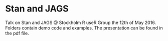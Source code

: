 # Stan and JAGS

Talk on Stan and JAGS @ Stockholm R useR Group the 12th of May 2016. Folders contain demo code and examples. The presentation can be found in the pdf file. 

